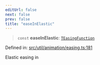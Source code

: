 ```yaml
---
editUrl: false
next: false
prev: false
title: "easeInElastic"
---
```


> `const` **easeInElastic**: [`TEasingFunction`](/api/fabric/namespaces/util/type-aliases/teasingfunction/)

Defined in: [src/util/animation/easing.ts:181](https://github.com/fabricjs/fabric.js/blob/b4f67b1cfd353d0e2763b168e07bce6b67895452/src/util/animation/easing.ts#L181)

Elastic easing in
